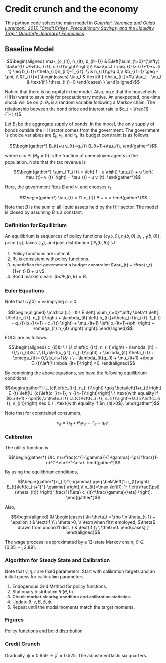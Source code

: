 # Credit crunch and the economy

This python code solves the main model in [*Guerrieri, Veronica and Guido Lorenzoni. 2017. "Credit Crises, Precautionary Savings, and the Liquidity Trap." Quarterly Journal of Economics*](https://doi.org/10.1093/qje/qjx005).

## Baseline Model
$$\begin{aligned}
\max_{c_{it}, n_{it}, b_{it+1}} & E\left[\sum_{t=0}^{\infty} \beta^{t} U\left(c_{i t}, n_{i t}\right)\right]\\
\text{s.t.} \ \ &q_{t} b_{i t+1}+c_{i t} \leq b_{i t}+\theta_{i t}n_{i t}-T_{i t}, \\
& n_{i t}\geq 0,\\
&b_{i t+1} \geq -\phi, \\
&T_{i t}={
  \begin{cases}
    \tau_t & \text{if } \theta_{i t}>0\\
    \tau_t - \nu_t & \text{if } \theta_{i t}=0
  \end{cases}
}
\end{aligned}$$

Notice that there is no capital in the model. Also, note that the households (HHs) want to save only for precautionary motive. An unexpected, one-time shock will be on $\phi$. $\theta_{i t}$ is a random variable following a Markov chain.  The relationship between the bond price and interest rate is $q_t = \frac{1}{1+r_t}$.

Let $B_t$ be the aggregate supply of bonds. In the model, the only supply of bonds outside the HH sector comes from the government. The government 's choice variables are $B_t$, $\nu_t$, and $\tau_t$. Its budget constraint is as follows:

$$\begin{gather*}
B_{t}+u v_{t}=q_{t} B_{t+1}+\tau_{t},
\end{gather*}$$

where $u = \Pr(\theta_{i t}=0)$ is the fraction of unemployed agents in the population. Note that the tax revenue is

$$\begin{gather*}
\sum_i T_{i t} = \left( 1 - u \right) \tau_{t} + u \left( \tau_{t}- v_{t} \right) = \tau_{t} - u v_{t}.
\end{gather*}$$

Here, the government fixes $B$  and $\nu$, and chooses $\tau_t$.

$$\begin{gather*}
  \tau_{t} = (1-q_{t}) B + u v.
\end{gather*}$$

Note that $B$ is the sum of all liquid assets held by the HH sector. The model is closed by assuming $B$ is a constant.

### Definition for Equilibrium
An equilibrium is  sequences of policy functions $\{c_t(b,\theta), n_t(b,\theta),b_{t+1}(b,\theta)\}$, price $\{ r_t\}$, taxes $\{\tau_t \}$, and joint distribution $\{\Psi_t(b,\theta)\}$ s.t.
1. Policy functions are optimal.
1. $\Psi_t$ is consistent with policy functions.
1. $\tau_t$ satisfies the government's budget constraint: $\tau_{t} = \frac{r_t}{1+r_t} B + u v$.
1. Bond market clears: ${\int b d\Psi_t(b,\theta)} = {B}$.

### Euler Equations 
Note that $U_1(0) = \infty$ implying $c>0$.

$$\begin{aligned}
\mathcal{L} =& \ E \left[ \sum_{t=0}^\infty \beta^t \left[ U\left(c_{i t}, n_{i t}\right) + \lambda_{it} \left(   b_{i t}+\theta_{i t}n_{i t}-T_{i t}   - q_{t} b_{i t+1} - c_{i t}  \right) + \mu_{it+1} \left( b_{it+1}+\phi \right)  +  \omega_{it}  n_{it}  \right] \right].
\end{aligned}$$

FOCs are as follows: 

$$\begin{aligned}
c_{it}&: \ \ U_c\left(c_{i t}, n_{i t}\right) - \lambda_{it} = 0,\\
n_{it}&: \ \ U_n\left(c_{i t}, n_{i t}\right) + \lambda_{it} \theta_{i t} +  \omega_{it}= 0,\\ 
b_{it+1}&:  \ \  - \lambda_{it}q_{t} + \mu_{it+1} +\beta  E_{t}\left[\lambda_{it+1}\right] =0.
\end{aligned}$$

By combining the above equations, we have the following equilibrium conditions:

$$\begin{gather*}
U_{c}\left(c_{i t}, n_{i t}\right) \geq \beta\left(1+r_{t}\right) E_{t} \left[U_{c}\left(c_{i t+1}, n_{i t+1}\right)\right] \ \ \text{with equality if $b_{it+1}>-\phi$},\\
\theta_{i t} U_{c}\left(c_{i t}, n_{i t}\right)+U_{n}\left(c_{i t}, n_{i t}\right) \leq 0  \ \ \text{with equality if $n_{it}>0$}.
\end{gather*}$$

Note that for constrained consumers, 

$$c_{i t} = b_{i t}+\theta_{i t}n_{i t}-T_{i t} + q_{t} \phi .$$



### Calibration
The utility function is 

$$\begin{gather*}
U(c, n)=\frac{c^{1-\gamma}}{1-\gamma}+\psi \frac{(1-n)^{1-\eta}}{1-\eta}.
\end{gather*}$$

By using the equilibrium conditions, 

$$\begin{gather*}
c_{it}^{-\gamma} \geq \beta\left(1+r_{t}\right) E_{t}\left[c_{it+1}^{-\gamma} \right],\\
n_{it}=\max \left[0, 1- \left(\frac{\psi}{\theta_{it}} \right)^\frac{1}{\eta} c_{it}^\frac{\gamma}{\eta} \right].
\end{gather*}$$

Also, 

$$\begin{aligned}
&{
  \begin{cases}
    \ln \theta_t = \rho \ln \theta_{t-1} + \epsilon_t & \text{if }\ \ \theta>0, \\
    \text{when first employed, $\theta$  drawn from  uncond'l dist. } & \text{if }\ \ \theta=0.
  \end{cases}
}
\end{aligned}$$

The wage process is approximated by a 12-state Markov chain, $\theta \in [0.35, \dotsb, 2.89]$.


### Algorithm for Steady State and Calibration
Note that $\gamma, \eta, r$ are fixed parameters. Start with calibration targets and an initial guess for calibration parameters.
1. Endogenous Grid Method for policy functions.
1. Stationary distribution $\Psi(\theta,b)$.
1. Check market clearing condition and calibration statistics.
1. Update $\beta, \nu, B, \phi, \psi$.
1. Repeat until the model moments match the target moments.

### Figures
[Policy functions and bond distribution](https://github.com/wleejin/credit-crunch/tree/main/fig)

### Credit Crunch
Gradually, $\phi = 0.959\longrightarrow \phi^\prime = 0.525$. The adjustment lasts six quarters.

